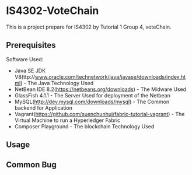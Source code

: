 # IS4302-VoteChain
This is a project prepare for IS4302 by Tutorial 1 Group 4, voteChain.

## Prerequisites

Software Used:
* Java SE JDK V8(ttp://www.oracle.com/technetwork/java/javase/downloads/index.html)      - The Java Technology Used
* NetBean IDE 8.2(https://netbeans.org/downloads)     - The Midware Used
* GlassFish 4.1.1     - The Server Used for deployment of the Netbean
* MySQL(http://dev.mysql.com/downloads/mysql)               - The Common backend for Application
* Vagrant(https://github.com/suenchunhui/fabric-tutorial-vagrant)		      - The Virtual Machine to run a Hyperledger Fabric
* Composer Playground - The blockchain Technology Used


## Usage

## Common Bug